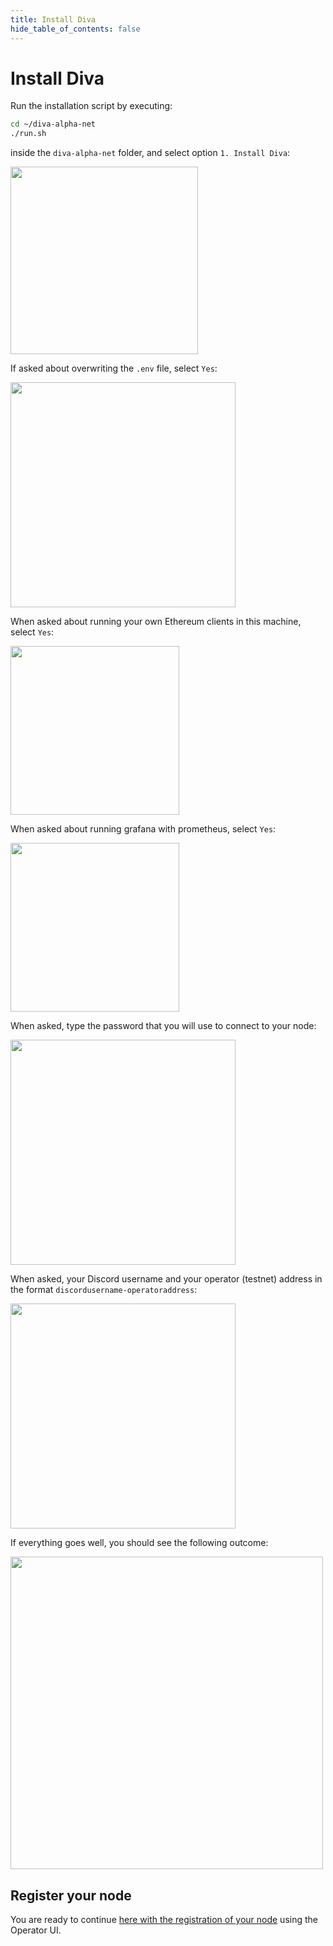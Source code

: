 ```yaml
---
title: Install Diva
hide_table_of_contents: false
---
```


# Install Diva

Run the installation script by executing:

```bash
cd ~/diva-alpha-net
./run.sh
```

inside the `diva-alpha-net` folder, and select option `1. Install Diva`:

<div style={{textAlign: 'center'}}>
    <img src={require("./img/menu.png").default}  width="300"/>
</div>

If asked about overwriting the `.env` file, select `Yes`:

<div style={{textAlign: 'center'}}>
    <img src={require("./img/env.png").default}  width="360"/>
</div>

When asked about running your own Ethereum clients in this machine, select `Yes`:

<div style={{textAlign: 'center'}}>
    <img src={require("./img/clients.png").default}  width="270"/>
</div>

When asked about running grafana with prometheus, select `Yes`:

<div style={{textAlign: 'center'}}>
    <img src={require("./img/grafana.png").default}  width="270"/>
</div>

When asked, type the password that you will use to connect to your node:

<div style={{textAlign: 'center'}}>
    <img src={require("./img/password.png").default}  width="360"/>
</div>

When asked, your Discord username and your operator (testnet) address in the format `discordusername-operatoraddress`:

<div style={{textAlign: 'center'}}>
    <img src={require("./img/username.png").default}  width="360"/>
</div>

If everything goes well, you should see the following outcome:

<div style={{textAlign: 'center'}}>
    <img src={require("./img/running.png").default}  width="500"/>
</div>

## Register your node

You are ready to continue [here with the registration of your node](../register) using the Operator UI.
